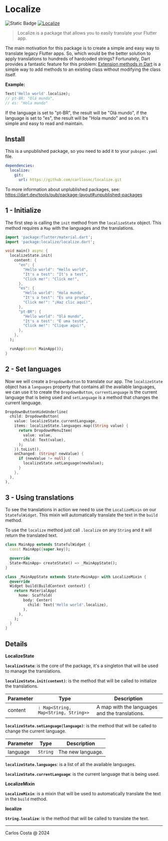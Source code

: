 # Localize

![Static Badge](https://img.shields.io/badge/Flutter-blue)
[![Localize](https://github.com/carllosnc/localize/actions/workflows/dart.yml/badge.svg)](https://github.com/carllosnc/localize/actions/workflows/dart.yml)

> Localize is a package that allows you to easily translate your Flutter app.

The main motivation for this package is to create a simple and easy way to translate legacy Flutter apps. So, which would be the better solution to apply translations to hundreds of hardcoded strings? Fortunately, Dart provides a fantastic feature for this problem: [Extension methods in Dart](https://dart.dev/guides/language/extension-methods) is a simple way to add methods to an existing class without modifying the class itself.

**Example:**

```dart
Text('Hello world'.localize);
// pt-BR: "Olá mundo",
// es: "Hola mundo"
```

If the language is set to "pt-BR", the result will be "Olá mundo", if the language is set to "es", the result will be "Hola mundo" and so on. It's simple and easy to read and maintain.

## Install

This is a unpublished package, so you need to add it to your `pubspec.yaml` file.

```yml
dependencies:
  localize:
    git:
      url: https://github.com/carllosnc/localize.git
```

To more information about unplublished packages, see: https://dart.dev/tools/pub/package-layout#unpublished-packages

## 1 - Initialize

The first step is calling the `init` method from the `localizeState` object. This method requires a `Map` with the languages and the translations.

```dart
import 'package:flutter/material.dart';
import 'package:localize/localize.dart';

void main() async {
  localizeState.init(
    content: {
      "en": {
        "Hello world": "Hello world",
        "It's a test": "It's a test",
        "Click me!": "Click me!",
      },
      "es": {
        "Hello world": "Hola mundo",
        "It's a test": "Es una prueba",
        "Click me!": "¡Haz clic aquí!",
      },
      "pt-BR": {
        "Hello world": "Olá mundo",
        "It's a test": "É uma teste",
        "Click me!": "Clique aqui!",
      },
    },
  );

  runApp(const MainApp());
}
```

## 2 - Set languages

Now we will create a `DropdownButton` to translate our app. The `localizeState` object has a `languages` property that contains all the available languages, we can use it to create the `DropdownButton`, `currentLanguage` is the current language that is being used and `setLanguage` is a method that changes the current language.

```dart
DropdownButtonHideUnderline(
  child: DropdownButton(
    value: localizeState.currentLanguage,
    items: localizeState.languages.map((String value) {
      return DropdownMenuItem(
        value: value,
        child: Text(value),
      );
    }).toList(),
    onChanged: (String? newValue) {
      if (newValue != null) {
        localizeState.setLanguage(newValue);
      }
    },
  ),
),
```

## 3 - Using translations

To see the translations in action we need to use the `LocalizeMixin` on our `StatefulWidget`. This mixin will automatically translate the text in the `build` method.

To use the `localize` method just call `.localize` on any `String` and it will return the translated text.

```dart
class MainApp extends StatefulWidget {
  const MainApp({super.key});

  @override
  State<MainApp> createState() => _MainAppState();
}

class _MainAppState extends State<MainApp> with LocalizeMixin {
  @override
  Widget build(BuildContext context) {
    return MaterialApp(
      home: Scaffold(
        body: Center(
          child: Text('Hello world'.localize),
        ),
      ),
    );
  }
}
```

## Details

**LocalizeState**

**`localizeState`**: is the core of the package, it's a singleton that will be used to manage the translations.

**`localizeState.init(content)`**: is the method that will be called to initialize the translations.

| Parameter | Type                                 | Description                                    |
| --------- | ------------------------------------ | ---------------------------------------------- |
| content   | `: Map<String, Map<String, String>>` | A map with the languages and the translations. |

**`localizeState.setLanguage(language)`**: is the method that will be called to change the current language.

| Parameter | Type     | Description       |
| --------- | -------- | ----------------- |
| language  | `String` | The new language. |

**`localizeState.languages`**: is a list of all the available languages.

**`localizeState.currentLanguage`**: is the current language that is being used.

**LocalizeMixin**

**`LocalizeMixin`**: is a mixin that will be used to automatically translate the text in the `build` method.

**localize**

**`String.localize`**: is the method that will be called to translate the text.

---

Carlos Costa @ 2024
